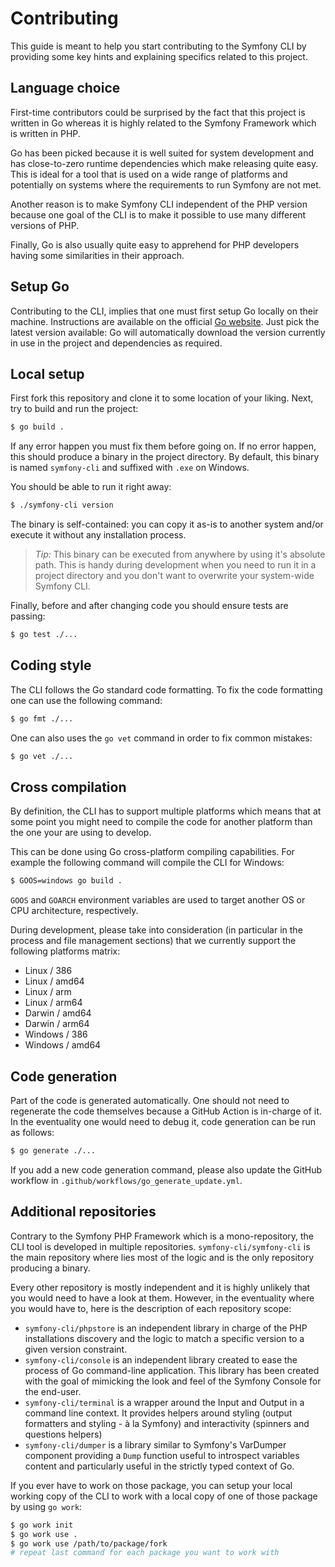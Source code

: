 # Contributing

This guide is meant to help you start contributing to the Symfony CLI by
providing some key hints and explaining specifics related to this project.

## Language choice

First-time contributors could be surprised by the fact that this project is
written in Go whereas it is highly related to the Symfony Framework which is
written in PHP.

Go has been picked because it is well suited for system development and has
close-to-zero runtime dependencies which make releasing quite easy. This is
ideal for a tool that is used on a wide range of platforms and potentially on
systems where the requirements to run Symfony are not met.

Another reason is to make Symfony CLI independent of the PHP version because
one goal of the CLI is to make it possible to use many different versions of
PHP.

Finally, Go is also usually quite easy to apprehend for PHP developers having
some similarities in their approach.

## Setup Go

Contributing to the CLI, implies that one must first setup Go locally on their
machine. Instructions are available on the official
[Go website](https://golang.org/dl). Just pick the latest version available: Go
will automatically download the version currently in use in the project and
dependencies as required.

## Local setup

First fork this repository and clone it to some location of your liking. Next,
try to build and run the project:

```bash
$ go build .
```

If any error happen you must fix them before going on. If no error happen, this
should produce a binary in the project directory. By default, this binary is
named `symfony-cli` and suffixed with `.exe` on Windows.

You should be able to run it right away:

```bash
$ ./symfony-cli version
```

The binary is self-contained: you can copy it as-is to another system and/or
execute it without any installation process.

> *Tip:* This binary can be executed from anywhere by using it's absolute path.
> This is handy during development when you need to run it in a project
> directory and you don't want to overwrite your system-wide Symfony CLI.

Finally, before and after changing code you should ensure tests are passing:

```bash
$ go test ./...
```

## Coding style

The CLI follows the Go standard code formatting. To fix the code formatting one
can use the following command:

```bash
$ go fmt ./...
```

One can also uses the `go vet` command in order to fix common mistakes:

```bash
$ go vet ./...
```

## Cross compilation

By definition, the CLI has to support multiple platforms which means that at
some point you might need to compile the code for another platform than the one
your are using to develop.

This can be done using Go cross-platform compiling capabilities. For example
the following command will compile the CLI for Windows:

```bash
$ GOOS=windows go build .
```

`GOOS` and `GOARCH` environment variables are used to target another OS or CPU
architecture, respectively.

During development, please take into consideration (in particular in the
process and file management sections) that we currently support the following
platforms matrix:

- Linux / 386
- Linux / amd64
- Linux / arm
- Linux / arm64
- Darwin / amd64
- Darwin / arm64
- Windows / 386
- Windows / amd64

## Code generation

Part of the code is generated automatically. One should not need to regenerate
the code themselves because a GitHub Action is in-charge of it. In the
eventuality one would need to debug it, code generation can be run as follows:

```bash
$ go generate ./...
```

If you add a new code generation command, please also update the GitHub
workflow in `.github/workflows/go_generate_update.yml`.

## Additional repositories

Contrary to the Symfony PHP Framework which is a mono-repository, the CLI
tool is developed in multiple repositories. `symfony-cli/symfony-cli` is the
main repository where lies most of the logic and is the only repository
producing a binary.

Every other repository is mostly independent and it is highly unlikely that
you would need to have a look at them. However, in the eventuality where you
would have to, here is the description of each repository scope:
- `symfony-cli/phpstore` is an independent library in charge of the PHP
  installations discovery and the logic to match a specific version to a given
  version constraint.
- `symfony-cli/console` is an independent library created to ease the process
  of Go command-line application. This library has been created with the goal
  of mimicking the look and feel of the Symfony Console for the end-user.
- `symfony-cli/terminal` is a wrapper around the Input and Output in a command
  line context. It provides helpers around styling (output formatters and
  styling - à la Symfony) and interactivity (spinners and questions helpers)
- `symfony-cli/dumper` is a library similar to Symfony's VarDumper component
  providing a `Dump` function useful to introspect variables content and
  particularly useful in the strictly typed context of Go.

If you ever have to work on those package, you can setup your local working
copy of the CLI to work with a local copy of one of those package by using
`go work`:

```bash
$ go work init
$ go work use .
$ go work use /path/to/package/fork
# repeat last command for each package you want to work with
```
